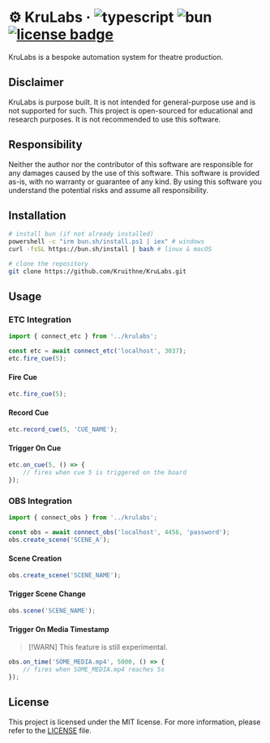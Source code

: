# ⚙️ KruLabs &middot; ![typescript](https://img.shields.io/badge/language-typescript-0176c6) ![bun](https://img.shields.io/badge/runtime-bun-fbf0df) [![license badge](https://img.shields.io/github/license/Kruithne/krulabs?color=blue)](LICENSE)

KruLabs is a bespoke automation system for theatre production.

## Disclaimer

KruLabs is purpose built. It is not intended for general-purpose use and is not supported for such. This project is open-sourced for educational and research purposes. It is not recommended to use this software.

## Responsibility
Neither the author nor the contributor of this software are responsible for any damages caused by the use of this software. This software is provided as-is, with no warranty or guarantee of any kind. By using this software you understand the potential risks and assume all responsibility.

## Installation

```bash
# install bun (if not already installed)
powershell -c "irm bun.sh/install.ps1 | iex" # windows
curl -fsSL https://bun.sh/install | bash # linux & macOS

# clone the repository
git clone https://github.com/Kruithne/KruLabs.git
```

## Usage

### ETC Integration

```ts
import { connect_etc } from '../krulabs';

const etc = await connect_etc('localhost', 3037);
etc.fire_cue(5);
```

#### Fire Cue

```ts
etc.fire_cue(5);
```

#### Record Cue

```ts
etc.record_cue(5, 'CUE_NAME');
```

#### Trigger On Cue

```ts
etc.on_cue(5, () => {
	// fires when cue 5 is triggered on the board
});
```

### OBS Integration

```ts
import { connect_obs } from '../krulabs';

const obs = await connect_obs('localhost', 4456, 'password');
obs.create_scene('SCENE_A');
```

#### Scene Creation

```ts
obs.create_scene('SCENE_NAME');
```

#### Trigger Scene Change

```ts
obs.scene('SCENE_NAME');
```

#### Trigger On Media Timestamp

> [!WARN]
> This feature is still experimental.

```ts
obs.on_time('SOME_MEDIA.mp4', 5000, () => {
	// fires when SOME_MEDIA.mp4 reaches 5s
});
```

####

## License
This project is licensed under the MIT license. For more information, please refer to the [LICENSE](LICENSE) file.